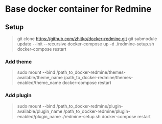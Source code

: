# Base docker container for Redmine 

## Setup

> git clone https://github.com/zhitko/docker-redmine.git
> git submodule update --init --recursive
> docker-compose up -d
> ./redmine-setup.sh
> docker-compose restart

### Add theme

> sudo mount --bind /path_to_docker-redmine/themes-available/theme_name /path_to_docker-redmine/themes-enabled/theme_name
> docker-compose restart

### Add plugin

> sudo mount --bind /path_to_docker-redmine/plugin-available/plugin_name /path_to_docker-redmine/plugin-enabled/plugin_name
> ./redmine-setup.sh
> docker-compose restart
